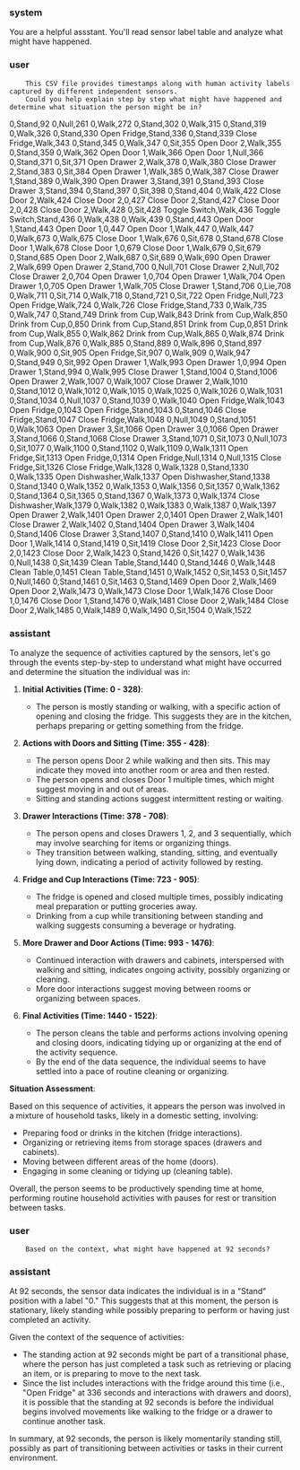 ### system
You are a helpful assstant. You'll read sensor label table and analyze what might have happened.
### user

        This CSV file provides timestamps along with human activity labels captured by different independent sensors.
        Could you help explain step by step what might have happened and determine what situation the person might be in?
    
0,Stand,92
0,Null,261
0,Walk,272
0,Stand,302
0,Walk,315
0,Stand,319
0,Walk,326
0,Stand,330
Open Fridge,Stand,336
0,Stand,339
Close Fridge,Walk,343
0,Stand,345
0,Walk,347
0,Sit,355
Open Door 2,Walk,355
0,Stand,359
0,Walk,362
Open Door 1,Walk,366
Open Door 1,Null,366
0,Stand,371
0,Sit,371
Open Drawer 2,Walk,378
0,Walk,380
Close Drawer 2,Stand,383
0,Sit,384
Open Drawer 1,Walk,385
0,Walk,387
Close Drawer 1,Stand,389
0,Walk,390
Open Drawer 3,Stand,391
0,Stand,393
Close Drawer 3,Stand,394
0,Stand,397
0,Sit,398
0,Stand,404
0,Walk,422
Close Door 2,Walk,424
Close Door 2,0,427
Close Door 2,Stand,427
Close Door 2,0,428
Close Door 2,Walk,428
0,Sit,428
Toggle Switch,Walk,436
Toggle Switch,Stand,436
0,Walk,438
0,Walk,439
0,Stand,443
Open Door 1,Stand,443
Open Door 1,0,447
Open Door 1,Walk,447
0,Walk,447
0,Walk,673
0,Walk,675
Close Door 1,Walk,676
0,Sit,678
0,Stand,678
Close Door 1,Walk,678
Close Door 1,0,679
Close Door 1,Walk,679
0,Sit,679
0,Stand,685
Open Door 2,Walk,687
0,Sit,689
0,Walk,690
Open Drawer 2,Walk,699
Open Drawer 2,Stand,700
0,Null,701
Close Drawer 2,Null,702
Close Drawer 2,0,704
Open Drawer 1,0,704
Open Drawer 1,Walk,704
Open Drawer 1,0,705
Open Drawer 1,Walk,705
Close Drawer 1,Stand,706
0,Lie,708
0,Walk,711
0,Sit,714
0,Walk,718
0,Stand,721
0,Sit,722
Open Fridge,Null,723
Open Fridge,Walk,724
0,Walk,726
Close Fridge,Stand,733
0,Walk,735
0,Walk,747
0,Stand,749
Drink from Cup,Walk,843
Drink from Cup,Walk,850
Drink from Cup,0,850
Drink from Cup,Stand,851
Drink from Cup,0,851
Drink from Cup,Walk,855
0,Walk,862
Drink from Cup,Walk,865
0,Walk,874
Drink from Cup,Walk,876
0,Walk,885
0,Stand,889
0,Walk,896
0,Stand,897
0,Walk,900
0,Sit,905
Open Fridge,Sit,907
0,Walk,909
0,Walk,947
0,Stand,949
0,Sit,992
Open Drawer 1,Walk,993
Open Drawer 1,0,994
Open Drawer 1,Stand,994
0,Walk,995
Close Drawer 1,Stand,1004
0,Stand,1006
Open Drawer 2,Walk,1007
0,Walk,1007
Close Drawer 2,Walk,1010
0,Stand,1012
0,Walk,1012
0,Walk,1015
0,Walk,1025
0,Walk,1026
0,Walk,1031
0,Stand,1034
0,Null,1037
0,Stand,1039
0,Walk,1040
Open Fridge,Walk,1043
Open Fridge,0,1043
Open Fridge,Stand,1043
0,Stand,1046
Close Fridge,Stand,1047
Close Fridge,Walk,1048
0,Null,1049
0,Stand,1051
0,Walk,1063
Open Drawer 3,Sit,1066
Open Drawer 3,0,1066
Open Drawer 3,Stand,1066
0,Stand,1068
Close Drawer 3,Stand,1071
0,Sit,1073
0,Null,1073
0,Sit,1077
0,Walk,1100
0,Stand,1102
0,Walk,1109
0,Walk,1311
Open Fridge,Sit,1313
Open Fridge,0,1314
Open Fridge,Null,1314
0,Null,1315
Close Fridge,Sit,1326
Close Fridge,Walk,1328
0,Walk,1328
0,Stand,1330
0,Walk,1335
Open Dishwasher,Walk,1337
Open Dishwasher,Stand,1338
0,Stand,1340
0,Walk,1352
0,Walk,1353
0,Walk,1356
0,Sit,1357
0,Walk,1362
0,Stand,1364
0,Sit,1365
0,Stand,1367
0,Walk,1373
0,Walk,1374
Close Dishwasher,Walk,1379
0,Walk,1382
0,Walk,1383
0,Walk,1387
0,Walk,1397
Open Drawer 2,Walk,1401
Open Drawer 2,0,1401
Open Drawer 2,Walk,1401
Close Drawer 2,Walk,1402
0,Stand,1404
Open Drawer 3,Walk,1404
0,Stand,1406
Close Drawer 3,Stand,1407
0,Stand,1410
0,Walk,1411
Open Door 1,Walk,1414
0,Stand,1419
0,Sit,1419
Close Door 2,Sit,1423
Close Door 2,0,1423
Close Door 2,Walk,1423
0,Stand,1426
0,Sit,1427
0,Walk,1436
0,Null,1438
0,Sit,1439
Clean Table,Stand,1440
0,Stand,1446
0,Walk,1448
Clean Table,0,1451
Clean Table,Stand,1451
0,Walk,1452
0,Sit,1453
0,Sit,1457
0,Null,1460
0,Stand,1461
0,Sit,1463
0,Stand,1469
Open Door 2,Walk,1469
Open Door 2,Walk,1473
0,Walk,1473
Close Door 1,Walk,1476
Close Door 1,0,1476
Close Door 1,Stand,1476
0,Walk,1481
Close Door 2,Walk,1484
Close Door 2,Walk,1485
0,Walk,1489
0,Walk,1490
0,Sit,1504
0,Walk,1522

### assistant
To analyze the sequence of activities captured by the sensors, let's go through the events step-by-step to understand what might have occurred and determine the situation the individual was in:

1. **Initial Activities (Time: 0 - 328)**:
   - The person is mostly standing or walking, with a specific action of opening and closing the fridge. This suggests they are in the kitchen, perhaps preparing or getting something from the fridge.

2. **Actions with Doors and Sitting (Time: 355 - 428)**:
   - The person opens Door 2 while walking and then sits. This may indicate they moved into another room or area and then rested.
   - The person opens and closes Door 1 multiple times, which might suggest moving in and out of areas.
   - Sitting and standing actions suggest intermittent resting or waiting.

3. **Drawer Interactions (Time: 378 - 708)**:
   - The person opens and closes Drawers 1, 2, and 3 sequentially, which may involve searching for items or organizing things.
   - They transition between walking, standing, sitting, and eventually lying down, indicating a period of activity followed by resting.

4. **Fridge and Cup Interactions (Time: 723 - 905)**:
   - The fridge is opened and closed multiple times, possibly indicating meal preparation or putting groceries away.
   - Drinking from a cup while transitioning between standing and walking suggests consuming a beverage or hydrating.

5. **More Drawer and Door Actions (Time: 993 - 1476)**:
   - Continued interaction with drawers and cabinets, interspersed with walking and sitting, indicates ongoing activity, possibly organizing or cleaning.
   - More door interactions suggest moving between rooms or organizing between spaces.

6. **Final Activities (Time: 1440 - 1522)**:
   - The person cleans the table and performs actions involving opening and closing doors, indicating tidying up or organizing at the end of the activity sequence.
   - By the end of the data sequence, the individual seems to have settled into a pace of routine cleaning or organizing.

**Situation Assessment**:

Based on this sequence of activities, it appears the person was involved in a mixture of household tasks, likely in a domestic setting, involving:
- Preparing food or drinks in the kitchen (fridge interactions).
- Organizing or retrieving items from storage spaces (drawers and cabinets).
- Moving between different areas of the home (doors).
- Engaging in some cleaning or tidying up (cleaning table).

Overall, the person seems to be productively spending time at home, performing routine household activities with pauses for rest or transition between tasks.
### user

        Based on the context, what might have happened at 92 seconds?
    
### assistant
At 92 seconds, the sensor data indicates the individual is in a "Stand" position with a label "0." This suggests that at this moment, the person is stationary, likely standing while possibly preparing to perform or having just completed an activity.

Given the context of the sequence of activities:
- The standing action at 92 seconds might be part of a transitional phase, where the person has just completed a task such as retrieving or placing an item, or is preparing to move to the next task.
- Since the list includes interactions with the fridge around this time (i.e., "Open Fridge" at 336 seconds and interactions with drawers and doors), it is possible that the standing at 92 seconds is before the individual begins involved movements like walking to the fridge or a drawer to continue another task.

In summary, at 92 seconds, the person is likely momentarily standing still, possibly as part of transitioning between activities or tasks in their current environment.
